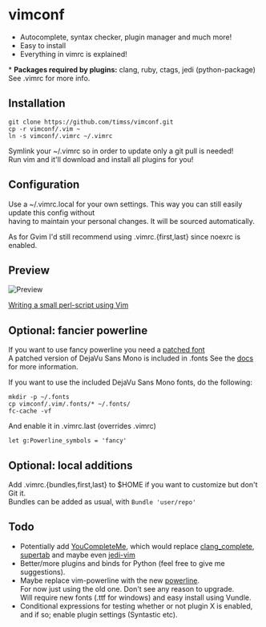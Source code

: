 vimconf
=======
* Autocomplete, syntax checker, plugin manager and much more!
* Easy to install
* Everything in vimrc is explained!

\* **Packages required by plugins:** clang, ruby, ctags, jedi (python-package)   
See .vimrc for more info.   

Installation
------------

    git clone https://github.com/timss/vimconf.git
    cp -r vimconf/.vim ~
    ln -s vimconf/.vimrc ~/.vimrc

Symlink your ~/.vimrc so in order to update only a git pull is needed!   
Run vim and it'll download and install all plugins for you!

Configuration
-------------
Use a ~/.vimrc.local for your own settings. This way you can still easily 
update this config without   
having to maintain your personal changes. It will be sourced automatically.   

As for Gvim I'd still recommend using .vimrc.{first,last} since noexrc is enabled.

Preview
-------
![Preview](http://i.imgur.com/rdTew.png "Vim screenshot")

[Writing a small perl-script using Vim](http://youtu.be/DrzAuLsxgwU)

Optional: fancier powerline
---------------------------
If you want to use fancy powerline you need a 
[patched font](https://github.com/Lokaltog/vim-powerline/wiki/Patched-fonts)   
A patched version of DejaVu Sans Mono is included in .fonts
See the [docs](https://github.com/Lokaltog/vim-powerline#troubleshooting) for more 
information.   

If you want to use the included DejaVu Sans Mono fonts, do the following:   

    mkdir -p ~/.fonts
    cp vimconf/.vim/.fonts/* ~/.fonts/
    fc-cache -vf

And enable it in .vimrc.last (overrides .vimrc)

    let g:Powerline_symbols = 'fancy'

Optional: local additions
-------------------------
Add .vimrc.{bundles,first,last} to $HOME if you want to customize but don't Git it.   
Bundles can be added as usual, with `Bundle 'user/repo'`

Todo
----
* Potentially add [YouCompleteMe](https://github.com/Valloric/YouCompleteMe),
which would replace [clang\_complete](https://github.com/Rip-Rip/clang_complete), 
[supertab](https://github.com/ervandew/supertab) and maybe even 
[jedi-vim](https://github.com/davidhalter/jedi-vim)
* Better/more plugins and binds for Python (feel free to give me 
suggestions).
* Maybe replace vim-powerline with the new 
[powerline](https://github.com/Lokaltog/powerline).   
For now just using the old one. Don't see any reason to upgrade.   
Will require new fonts (.ttf for windows) and easy install using Vundle.
* Conditional expressions for testing whether or not plugin X is enabled,   
and if so; enable plugin settings (Syntastic etc).
